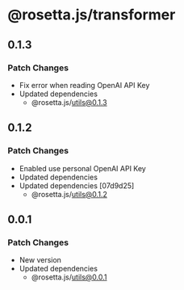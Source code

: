 # @rosetta.js/transformer

## 0.1.3

### Patch Changes

- Fix error when reading OpenAI API Key
- Updated dependencies
  - @rosetta.js/utils@0.1.3

## 0.1.2

### Patch Changes

- Enabled use personal OpenAI API Key
- Updated dependencies
- Updated dependencies [07d9d25]
  - @rosetta.js/utils@0.1.2

## 0.0.1

### Patch Changes

- New version
- Updated dependencies
  - @rosetta.js/utils@0.0.1

